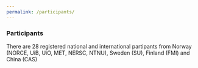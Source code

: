 ```yaml
---
permalink: /participants/
---
```


### Participants
There are 28 registered national and international partipants from Norway (NORCE, UiB, UiO, MET, NERSC, NTNU), Sweden (SU), Finland (FMI) and China (CAS)

